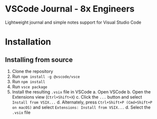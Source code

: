 # VSCode Journal - 8x Engineers

Lightweight journal and simple notes support for Visual Studio Code

# Installation

## Installing from source
1. Clone the repository
2. Run `npm install -g @vscode/vsce`
2. Run `npm install`
3. Run `vsce package`
4. Install the resulting `.vsix` file in VSCode
    a. Open VSCode
    b. Open the Extensions view (`Ctrl+Shift+X`)
    c. Click the `...` button and select `Install from VSIX...`
    d. Alternately, press `Ctrl+Shift+P (Cmd+Shift+P on macOS)` and select `Extensions: Install from VSIX...`
    d. Select the `.vsix` file


    
